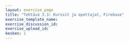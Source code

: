 ```yaml
---
layout: exercise_page
title: "Tehtävä 3.3: Kurssit ja opettajat, Firebase"
exercise_template_name: 
exercise_discussion_id: 
exercise_upload_id: 
kesken: 1
---
```

